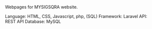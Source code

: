 Webpages for MYSIGSQRA website.

Language: HTML, CSS, Javascript, php, (SQL)
Framework: Laravel
API: REST API
Database: MySQL
